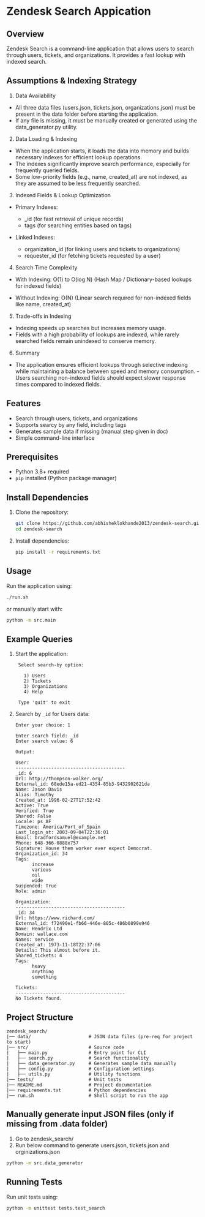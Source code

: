 # Zendesk Search Appication
 
## Overview
Zendesk Search is a command-line application that allows users to search through users, tickets, and organizations. It provides a fast lookup with indexed search.

## Assumptions & Indexing Strategy
1. Data Availability
- All three data files (users.json, tickets.json, organizations.json) must be present in the data folder before starting the application.
- If any file is missing, it must be manually created or generated using the data_generator.py utility.

2. Data Loading & Indexing
- When the application starts, it loads the data into memory and builds necessary indexes for efficient lookup operations.
- The indexes significantly improve search performance, especially for frequently queried fields.
- Some low-priority fields (e.g., name, created_at) are not indexed, as they are assumed to be less frequently searched.

3. Indexed Fields & Lookup Optimization
- Primary Indexes:
   - _id (for fast retrieval of unique records)
   - tags (for searching entities based on tags)

- Linked Indexes:
   - organization_id (for linking users and tickets to organizations)
   - requester_id (for fetching tickets requested by a user)

4. Search Time Complexity
- With Indexing:
   O(1) to O(log N) (Hash Map / Dictionary-based lookups for indexed fields)

- Without Indexing:
   O(N) (Linear search required for non-indexed fields like name, created_at)

5. Trade-offs in Indexing
- Indexing speeds up searches but increases memory usage.
- Fields with a high probability of lookups are indexed, while rarely searched fields remain unindexed to conserve memory.

6. Summary
 - The application ensures efficient lookups through selective indexing while maintaining a balance between speed and memory consumption. - Users searching non-indexed fields should expect slower response times compared to indexed fields.

## Features
- Search through users, tickets, and organizations
- Supports searcy by any field, including tags
- Generates sample data if missing (manual step given in doc) 
- Simple command-line interface

## Prerequisites
- Python 3.8+ required
- `pip` installed (Python package manager)

## Install Dependencies
1. Clone the repository:
   ```bash
   git clone https://github.com/abhisheklokhande2013/zendesk-search.git
   cd zendesk-search
   ```

2. Install dependencies:
   ```bash
   pip install -r requirements.txt
   ```

## Usage
Run the application using:
```bash
./run.sh
```
or manually start with:
```bash
python -m src.main
```

## Example Queries
1. Start the application:
   ```
    Select search-by option:

      1) Users
      2) Tickets
      3) Organizations
      4) Help

    Type 'quit' to exit
   ```

2. Search by `_id` for Users data:
   ```
   Enter your choice: 1

   Enter search field: _id
   Enter search value: 6

   Output:

   User:
   ----------------------------------------
   _id: 6
   Url: http://thompson-walker.org/
   External_id: 68ede15a-ed21-4354-85b3-9432902621da
   Name: Jason Davis
   Alias: Timothy
   Created_at: 1996-02-27T17:52:42
   Active: True
   Verified: True
   Shared: False
   Locale: ps_AF
   Timezone: America/Port_of_Spain
   Last_login_at: 2003-09-04T22:36:01
   Email: bradfordsamuel@example.net
   Phone: 648-366-0888x757
   Signature: House them worker ever expect Democrat.
   Organization_id: 34
   Tags:
         increase
         various
         oil
         wide
   Suspended: True
   Role: admin

   Organization:
   ----------------------------------------
   _id: 34
   Url: https://www.richard.com/
   External_id: f72490e1-fb66-446e-805c-486b0899e946
   Name: Hendrix Ltd
   Domain: wallace.com
   Names: service
   Created_at: 1973-11-18T22:37:06
   Details: This almost before it.
   Shared_tickets: 4
   Tags:
         heavy
         anything
         something

   Tickets:
   ----------------------------------------
   No Tickets found.
   ```

## Project Structure
```
zendesk_search/
|── data/                     # JSON data files (pre-req for project to start)
|── src/                      # Source code
|   ├── main.py               # Entry point for CLI
|   ├── search.py             # Search functionality
|   ├── data_generator.py     # Generates sample data manually
|   ├── config.py             # Configuration settings
|   ├── utils.py              # Utility functions
|── tests/                    # Unit tests
|── README.md                 # Project documentation
|── requirements.txt          # Python dependencies
|── run.sh                    # Shell script to run the app
```

## Manually generate input JSON files (only if missing from .data folder)
1. Go to zendesk_search/ 
2. Run below command to generate users.json, tickets.json and orginizations.json
```bash
python -m src.data_generator
```

## Running Tests
Run unit tests using:
```bash
python -m unittest tests.test_search
```
